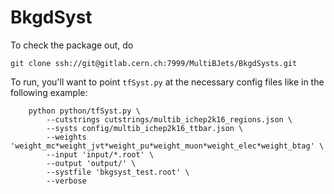 # BkgdSyst

To check the package out, do

```
git clone ssh://git@gitlab.cern.ch:7999/MultiBJets/BkgdSysts.git
```

To run, you'll want to point `tfSyst.py` at the necessary config files like in the following example:

```
	python python/tfSyst.py \
		--cutstrings cutstrings/multib_ichep2k16_regions.json \
		--systs config/multib_ichep2k16_ttbar.json \
		--weights 'weight_mc*weight_jvt*weight_pu*weight_muon*weight_elec*weight_btag' \
		--input 'input/*.root' \
		--output 'output/' \
		--systfile 'bkgsyst_test.root' \
		--verbose
```
